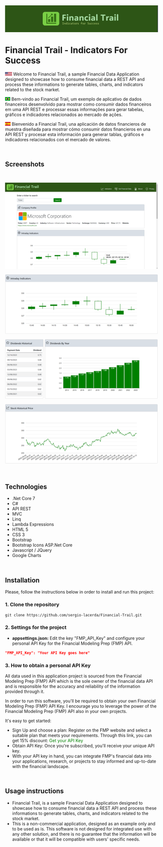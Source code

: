 ![Financial Trail Logo](https://github.com/sergio-lacerda/Financial-Trail/blob/master/Preview/logo.png "Financial Trail Logo")

# Financial Trail - Indicators For Success

<img height="12px" src="https://github.com/hampusborgos/country-flags/blob/main/png250px/us.png"/> Welcome to Financial Trail, a sample Financial Data Application designed to showcase how to consume financial data a REST API and process these informations to generate tables, charts, and indicators related to the stock market.

<img height="12px" src="https://github.com/hampusborgos/country-flags/blob/main/png250px/br.png"/> Bem-vindo ao Financial Trail, um exemplo de aplicativo de dados financeiros desenvolvido para mostrar como consumir dados financeiros em uma API REST e processar essas informações para gerar tabelas, gráficos e indicadores relacionados ao mercado de ações.

<img height="12px" src="https://github.com/hampusborgos/country-flags/blob/main/png250px/es.png"/> Bienvenido a Financial Trail, una aplicación de datos financieros de muestra diseñada para mostrar cómo consumir datos financieros en una API REST y procesar esta información para generar tablas, gráficos e indicadores relacionados con el mercado de valores.

<br />

## Screenshots 
<br />

![Financial Trail Main Page](https://github.com/sergio-lacerda/Financial-Trail/blob/master/Preview/index.png "Financial Trail Main Page")

![Financial Trail Intraday Indicators](https://github.com/sergio-lacerda/Financial-Trail/blob/master/Preview/intraday.png "Financial Trail Intraday Indicators")

![Financial Trail Dividends](https://github.com/sergio-lacerda/Financial-Trail/blob/master/Preview/dividends.png "Financial Trail Dividends")

![Financial Trail Stock Historical Price](https://github.com/sergio-lacerda/Financial-Trail/blob/master/Preview/historical.png "Financial Trail Stock Historical Price")

<br />

## Technologies 

- .Net Core 7
- C#
- API REST
- MVC
- Linq
- Lambda Expressions
- HTML 5
- CSS 3 
- Bootstrap
- Bootstrap Icons ASP.Net Core
- Javascript / JQuery
- Google Charts

<br />

## Installation

Please, follow the instructions below in order to install and run this project:

    
### 1. Clone the repository

```console
git clone https://github.com/sergio-lacerda/Financial-Trail.git
```

   
### 2. Settings for the project

- **appsettings.json:** Edit the key "FMP_API_Key" and configure your personal API Key for the Financial Modeling Prep (FMP) API.

```json
"FMP_API_Key": "Your API Key goes here" 
```

   
### 3. How to obtain a personal API Key

All data used in this application project is sourced from the Financial Modeling Prep (FMP) API which is the sole owner of the financial data API and is responsible for the accuracy and reliability of the information provided through it.

In order to run this software, you'll be required to obtain your own Financial Modeling Prep (FMP) API Key. I encourage you to leverage the power of the Financial Modeling Prep (FMP) API also in your own projects.

It's easy to get started:

- Sign Up and choose a plan: Register on the FMP website and select a suitable plan that meets your requirements. Through this link, you can get 15% discount: <a href="https://intelligence.financialmodelingprep.com/pricing-plans?couponCode=sergio" target="_blank" style="text-decoration:none;color:green">Get your API Key</a> 
- Obtain API Key: Once you're subscribed, you'll receive your unique API key.
- With your API key in hand, you can integrate FMP's financial data into your applications, research, or projects to stay informed and up-to-date with the financial landscape.

<br />

## Usage instructions

- Financial Trail, is a sample Financial Data Application designed to showcase how to consume financial data a REST API and process these informations to generate tables, charts, and indicators related to the stock market.
- This is a non-commercial application, designed as an example only and to be used as is. This software is not designed for integrated use with any other solution, and there is no guarantee that the information will be available or that it will be compatible with users' specific needs.
